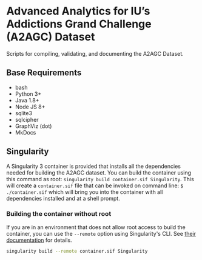 # Advanced Analytics for IU’s Addictions Grand Challenge (A2AGC) Dataset

Scripts for compiling, validating, and documenting the A2AGC Dataset.

## Base Requirements

* bash
* Python 3+
* Java 1.8+
* Node JS 8+
* sqlite3
* sqlcipher
* GraphViz (dot)
* MkDocs

## Singularity

A Singularity 3 container is provided that installs all the dependencies needed for building the A2AGC dataset. You can build the container using this command as root: `singularity build container.sif Singularity`. This will create a `container.sif` file that can be invoked on command line: `$ ./container.sif` which will bring you into the container with all dependencies installed and at a shell prompt.

### Building the container without root

If you are in an environment that does not allow root access to build the container, you can use the `--remote` option using Singularity's CLI. See [their documentation](https://www.sylabs.io/guides/3.0/user-guide/build_a_container.html#remote) for details.

```bash
singularity build --remote container.sif Singularity
```
